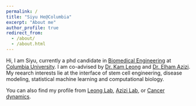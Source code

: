 ```yaml
---
permalink: /
title: "Siyu He@Columbia"
excerpt: "About me"
author_profile: true
redirect_from: 
  - /about/
  - /about.html
---
```


Hi, I am Siyu, currently a phd candidate in [Biomedical Engineering](https://www.bme.columbia.edu/) at [Columbia University](https://www.columbia.edu/). I am co-advised by [Dr. Kam Leong](https://www.engineering.columbia.edu/faculty/kam-leong) and [Dr. Elham Azizi](https://www.bme.columbia.edu/faculty/elham-azizi). My reearch interests lie at the interface of stem cell engineering, disease modeling, statistical machine learning and computational biology.

You can also find my profile from [Leong Lab](https://leonglab.bme.columbia.edu/), [Azizi Lab](https://www.azizilab.com/members.html), or [Cancer dynamics](https://cancerdynamics.columbia.edu/content/siyu-he).


